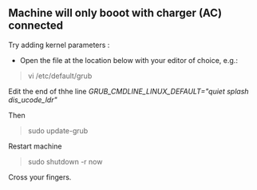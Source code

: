 ## Machine will only booot with charger (AC) connected
Try adding kernel parameters :  

- Open the file at the location below with your editor of choice, e.g.:  
> vi /etc/default/grub

Edit the end of thhe line *GRUB_CMDLINE_LINUX_DEFAULT="quiet splash dis_ucode_ldr"*

Then  
>sudo update-grub

Restart machine
> sudo shutdown -r now

Cross your fingers.
